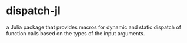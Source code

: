 # dispatch-jl
a Julia package that provides macros for dynamic and static dispatch of function calls based on the types of the input arguments.

